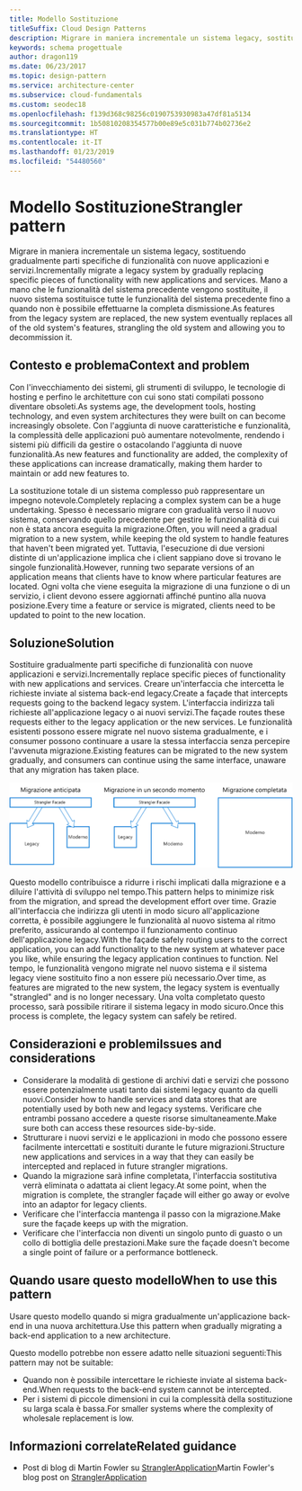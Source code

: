 ```yaml
---
title: Modello Sostituzione
titleSuffix: Cloud Design Patterns
description: Migrare in maniera incrementale un sistema legacy, sostituendo gradualmente parti specifiche di funzionalità con nuove applicazioni e servizi.
keywords: schema progettuale
author: dragon119
ms.date: 06/23/2017
ms.topic: design-pattern
ms.service: architecture-center
ms.subservice: cloud-fundamentals
ms.custom: seodec18
ms.openlocfilehash: f139d368c98256c0190753930983a47df81a5134
ms.sourcegitcommit: 1b50810208354577b00e89e5c031b774b02736e2
ms.translationtype: HT
ms.contentlocale: it-IT
ms.lasthandoff: 01/23/2019
ms.locfileid: "54480560"
---
```

# <a name="strangler-pattern"></a><span data-ttu-id="26222-104">Modello Sostituzione</span><span class="sxs-lookup"><span data-stu-id="26222-104">Strangler pattern</span></span>

<span data-ttu-id="26222-105">Migrare in maniera incrementale un sistema legacy, sostituendo gradualmente parti specifiche di funzionalità con nuove applicazioni e servizi.</span><span class="sxs-lookup"><span data-stu-id="26222-105">Incrementally migrate a legacy system by gradually replacing specific pieces of functionality with new applications and services.</span></span> <span data-ttu-id="26222-106">Mano a mano che le funzionalità del sistema precedente vengono sostituite, il nuovo sistema sostituisce tutte le funzionalità del sistema precedente fino a quando non è possibile effettuarne la completa dismissione.</span><span class="sxs-lookup"><span data-stu-id="26222-106">As features from the legacy system are replaced, the new system eventually replaces all of the old system's features, strangling the old system and allowing you to decommission it.</span></span>

## <a name="context-and-problem"></a><span data-ttu-id="26222-107">Contesto e problema</span><span class="sxs-lookup"><span data-stu-id="26222-107">Context and problem</span></span>

<span data-ttu-id="26222-108">Con l'invecchiamento dei sistemi, gli strumenti di sviluppo, le tecnologie di hosting e perfino le architetture con cui sono stati compilati possono diventare obsoleti.</span><span class="sxs-lookup"><span data-stu-id="26222-108">As systems age, the development tools, hosting technology, and even system architectures they were built on can become increasingly obsolete.</span></span> <span data-ttu-id="26222-109">Con l'aggiunta di nuove caratteristiche e funzionalità, la complessità delle applicazioni può aumentare notevolmente, rendendo i sistemi più difficili da gestire o ostacolando l'aggiunta di nuove funzionalità.</span><span class="sxs-lookup"><span data-stu-id="26222-109">As new features and functionality are added, the complexity of these applications can increase dramatically, making them harder to maintain or add new features to.</span></span>

<span data-ttu-id="26222-110">La sostituzione totale di un sistema complesso può rappresentare un impegno notevole.</span><span class="sxs-lookup"><span data-stu-id="26222-110">Completely replacing a complex system can be a huge undertaking.</span></span> <span data-ttu-id="26222-111">Spesso è necessario migrare con gradualità verso il nuovo sistema, conservando quello precedente per gestire le funzionalità di cui non è stata ancora eseguita la migrazione.</span><span class="sxs-lookup"><span data-stu-id="26222-111">Often, you will need a gradual migration to a new system, while keeping the old system to handle features that haven't been migrated yet.</span></span> <span data-ttu-id="26222-112">Tuttavia, l'esecuzione di due versioni distinte di un'applicazione implica che i client sappiano dove si trovano le singole funzionalità.</span><span class="sxs-lookup"><span data-stu-id="26222-112">However, running two separate versions of an application means that clients have to know where particular features are located.</span></span> <span data-ttu-id="26222-113">Ogni volta che viene eseguita la migrazione di una funzione o di un servizio, i client devono essere aggiornati affinché puntino alla nuova posizione.</span><span class="sxs-lookup"><span data-stu-id="26222-113">Every time a feature or service is migrated, clients need to be updated to point to the new location.</span></span>

## <a name="solution"></a><span data-ttu-id="26222-114">Soluzione</span><span class="sxs-lookup"><span data-stu-id="26222-114">Solution</span></span>

<span data-ttu-id="26222-115">Sostituire gradualmente parti specifiche di funzionalità con nuove applicazioni e servizi.</span><span class="sxs-lookup"><span data-stu-id="26222-115">Incrementally replace specific pieces of functionality with new applications and services.</span></span> <span data-ttu-id="26222-116">Creare un'interfaccia che intercetta le richieste inviate al sistema back-end legacy.</span><span class="sxs-lookup"><span data-stu-id="26222-116">Create a façade that intercepts requests going to the backend legacy system.</span></span> <span data-ttu-id="26222-117">L'interfaccia indirizza tali richieste all'applicazione legacy o ai nuovi servizi.</span><span class="sxs-lookup"><span data-stu-id="26222-117">The façade routes these requests either to the legacy application or the new services.</span></span> <span data-ttu-id="26222-118">Le funzionalità esistenti possono essere migrate nel nuovo sistema gradualmente, e i consumer possono continuare a usare la stessa interfaccia senza percepire l'avvenuta migrazione.</span><span class="sxs-lookup"><span data-stu-id="26222-118">Existing features can be migrated to the new system gradually, and consumers can continue using the same interface, unaware that any migration has taken place.</span></span>

![Diagramma del modello Sostituzione](./_images/strangler.png)

<span data-ttu-id="26222-120">Questo modello contribuisce a ridurre i rischi implicati dalla migrazione e a diluire l'attività di sviluppo nel tempo.</span><span class="sxs-lookup"><span data-stu-id="26222-120">This pattern helps to minimize risk from the migration, and spread the development effort over time.</span></span> <span data-ttu-id="26222-121">Grazie all'interfaccia che indirizza gli utenti in modo sicuro all'applicazione corretta, è possibile aggiungere le funzionalità al nuovo sistema al ritmo preferito, assicurando al contempo il funzionamento continuo dell'applicazione legacy.</span><span class="sxs-lookup"><span data-stu-id="26222-121">With the façade safely routing users to the correct application, you can add functionality to the new system at whatever pace you like, while ensuring the legacy application continues to function.</span></span> <span data-ttu-id="26222-122">Nel tempo, le funzionalità vengono migrate nel nuovo sistema e il sistema legacy viene sostituito fino a non essere più necessario.</span><span class="sxs-lookup"><span data-stu-id="26222-122">Over time, as features are migrated to the new system, the legacy system is eventually "strangled" and is no longer necessary.</span></span> <span data-ttu-id="26222-123">Una volta completato questo processo, sarà possibile ritirare il sistema legacy in modo sicuro.</span><span class="sxs-lookup"><span data-stu-id="26222-123">Once this process is complete, the legacy system can safely be retired.</span></span>

## <a name="issues-and-considerations"></a><span data-ttu-id="26222-124">Considerazioni e problemi</span><span class="sxs-lookup"><span data-stu-id="26222-124">Issues and considerations</span></span>

- <span data-ttu-id="26222-125">Considerare la modalità di gestione di archivi dati e servizi che possono essere potenzialmente usati tanto dai sistemi legacy quanto da quelli nuovi.</span><span class="sxs-lookup"><span data-stu-id="26222-125">Consider how to handle services and data stores that are potentially used by both new and legacy systems.</span></span> <span data-ttu-id="26222-126">Verificare che entrambi possano accedere a queste risorse simultaneamente.</span><span class="sxs-lookup"><span data-stu-id="26222-126">Make sure both can access these resources side-by-side.</span></span>
- <span data-ttu-id="26222-127">Strutturare i nuovi servizi e le applicazioni in modo che possono essere facilmente intercettati e sostituiti durante le future migrazioni.</span><span class="sxs-lookup"><span data-stu-id="26222-127">Structure new applications and services in a way that they can easily be intercepted and replaced in future strangler migrations.</span></span>
- <span data-ttu-id="26222-128">Quando la migrazione sarà infine completata, l'interfaccia sostitutiva verrà eliminata o adattata ai client legacy.</span><span class="sxs-lookup"><span data-stu-id="26222-128">At some point, when the migration is complete, the strangler façade will either go away or evolve into an adaptor for legacy clients.</span></span>
- <span data-ttu-id="26222-129">Verificare che l'interfaccia mantenga il passo con la migrazione.</span><span class="sxs-lookup"><span data-stu-id="26222-129">Make sure the façade keeps up with the migration.</span></span>
- <span data-ttu-id="26222-130">Verificare che l'interfaccia non diventi un singolo punto di guasto o un collo di bottiglia delle prestazioni.</span><span class="sxs-lookup"><span data-stu-id="26222-130">Make sure the façade doesn't become a single point of failure or a performance bottleneck.</span></span>

## <a name="when-to-use-this-pattern"></a><span data-ttu-id="26222-131">Quando usare questo modello</span><span class="sxs-lookup"><span data-stu-id="26222-131">When to use this pattern</span></span>

<span data-ttu-id="26222-132">Usare questo modello quando si migra gradualmente un'applicazione back-end in una nuova architettura.</span><span class="sxs-lookup"><span data-stu-id="26222-132">Use this pattern when gradually migrating a back-end application to a new architecture.</span></span>

<span data-ttu-id="26222-133">Questo modello potrebbe non essere adatto nelle situazioni seguenti:</span><span class="sxs-lookup"><span data-stu-id="26222-133">This pattern may not be suitable:</span></span>

- <span data-ttu-id="26222-134">Quando non è possibile intercettare le richieste inviate al sistema back-end.</span><span class="sxs-lookup"><span data-stu-id="26222-134">When requests to the back-end system cannot be intercepted.</span></span>
- <span data-ttu-id="26222-135">Per i sistemi di piccole dimensioni in cui la complessità della sostituzione su larga scala è bassa.</span><span class="sxs-lookup"><span data-stu-id="26222-135">For smaller systems where the complexity of wholesale replacement is low.</span></span>

## <a name="related-guidance"></a><span data-ttu-id="26222-136">Informazioni correlate</span><span class="sxs-lookup"><span data-stu-id="26222-136">Related guidance</span></span>

- <span data-ttu-id="26222-137">Post di blog di Martin Fowler su [StranglerApplication](https://www.martinfowler.com/bliki/StranglerApplication.html)</span><span class="sxs-lookup"><span data-stu-id="26222-137">Martin Fowler's blog post on [StranglerApplication](https://www.martinfowler.com/bliki/StranglerApplication.html)</span></span>
